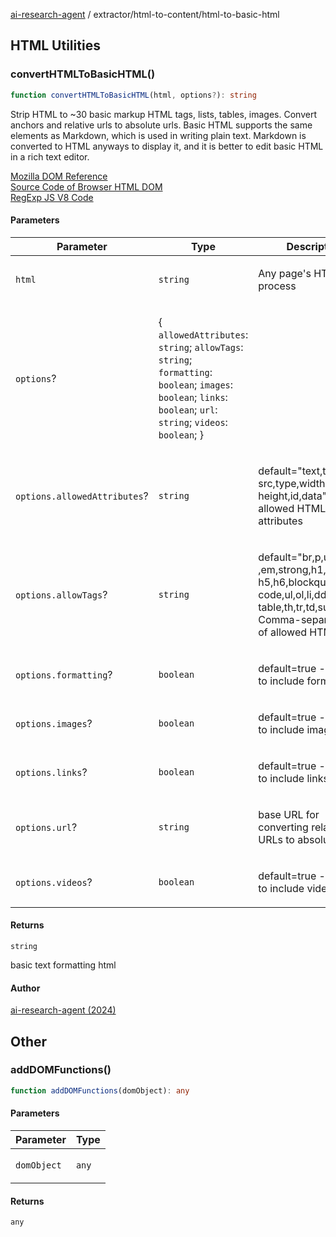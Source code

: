 [ai-research-agent](../../index.md) / extractor/html-to-content/html-to-basic-html

## HTML Utilities

### convertHTMLToBasicHTML()

```ts
function convertHTMLToBasicHTML(html, options?): string
```

Strip HTML to ~30 basic markup HTML tags, lists, tables, images.
Convert anchors and relative urls to absolute urls. Basic HTML supports the same
elements as Markdown, which is used in writing plain text. Markdown is converted
to HTML anyways to display it, and it is better to edit basic HTML in a rich text editor.

[Mozilla DOM Reference](https://developer.mozilla.org/en-US/docs/Web/API/Document_Object_Model) <br />
[Source Code of Browser HTML DOM](https://chromium.googlesource.com/chromium/src/+/HEAD/third_party/blink/renderer/core/dom/) <br />
[RegExp JS V8 Code](https://github.com/v8/v8/blob/94cde7c7f3fffc62f621e43f65be3d517b8a9f3d/src/regexp/regexp-compiler.cc#L3827)

#### Parameters

<table>
<thead>
<tr>
<th>Parameter</th>
<th>Type</th>
<th>Description</th>
</tr>
</thead>
<tbody>
<tr>
<td>

`html`

</td>
<td>

`string`

</td>
<td>

Any page's HTML to process

</td>
</tr>
<tr>
<td>

`options`?

</td>
<td>

\{ `allowedAttributes`: `string`; `allowTags`: `string`; `formatting`: `boolean`; `images`: `boolean`; `links`: `boolean`; `url`: `string`; `videos`: `boolean`; \}

</td>
<td>

</td>
</tr>
<tr>
<td>

`options.allowedAttributes`?

</td>
<td>

`string`

</td>
<td>

default="text,tag,href, src,type,width, height,id,data"
  List of allowed HTML attributes

</td>
</tr>
<tr>
<td>

`options.allowTags`?

</td>
<td>

`string`

</td>
<td>

default="br,p,u,b,i ,em,strong,h1,h2,h3,h4, h5,h6,blockquote,
code,ul,ol,li,dd,dl, table,th,tr,td,sub,sup" - Comma-separated list of allowed HTML tags.

</td>
</tr>
<tr>
<td>

`options.formatting`?

</td>
<td>

`boolean`

</td>
<td>

default=true - Whether to include formatting

</td>
</tr>
<tr>
<td>

`options.images`?

</td>
<td>

`boolean`

</td>
<td>

default=true - Whether to include images

</td>
</tr>
<tr>
<td>

`options.links`?

</td>
<td>

`boolean`

</td>
<td>

default=true - Whether to include links

</td>
</tr>
<tr>
<td>

`options.url`?

</td>
<td>

`string`

</td>
<td>

base URL for converting relative URLs to absolute

</td>
</tr>
<tr>
<td>

`options.videos`?

</td>
<td>

`boolean`

</td>
<td>

default=true - Whether to include videos or not

</td>
</tr>
</tbody>
</table>

#### Returns

`string`

basic text formatting html

#### Author

[ai-research-agent (2024)](https://airesearch.js.org)

## Other

### addDOMFunctions()

```ts
function addDOMFunctions(domObject): any
```

#### Parameters

<table>
<thead>
<tr>
<th>Parameter</th>
<th>Type</th>
</tr>
</thead>
<tbody>
<tr>
<td>

`domObject`

</td>
<td>

`any`

</td>
</tr>
</tbody>
</table>

#### Returns

`any`
